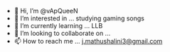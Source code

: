 - 👋 Hi, I’m @vApQueeN
- 👀 I’m interested in ... studying gaming songs
- 🌱 I’m currently learning ... LLB 
- 💞️ I’m looking to collaborate on ...
- 📫 How to reach me ... j.mathushalini3@gmail.com

<!---
vApQueeN/vApQueeN is a ✨ special ✨ repository because its `README.md` (this file) appears on your GitHub profile.
You can click the Preview link to take a look at your changes.
--->
